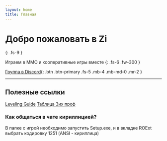 ```yaml
---
layout: home
title: Главная
---
```

# Добро пожаловать в Zi
{: .fs-9 }

Играем в ММО и кооперативные игры вместе 
{: .fs-6 .fw-300 }

[Группа в Discord](http://discord.lpk.one){: .btn .btn-primary .fs-5 .mb-4 .mb-md-0 .mr-2 }

---
## Полезные ссылки
[Leveling Guide](https://www.asgardlegend.com/wiki/index.php/Leveling_Guide)
[Таблица 3их проф](https://docs.google.com/spreadsheets/d/1OmQE-boXf21C0RhKFlTc5TIguWhZtbuewmAtyh07QKU/edit#gid=691235007)

### Как общаться в чате кириллицией?
В папке с игрой необходимо запустить Setup.exe, и в вкладке ROExt выбрать кодировку 1251 (ANSI - кириллица)
